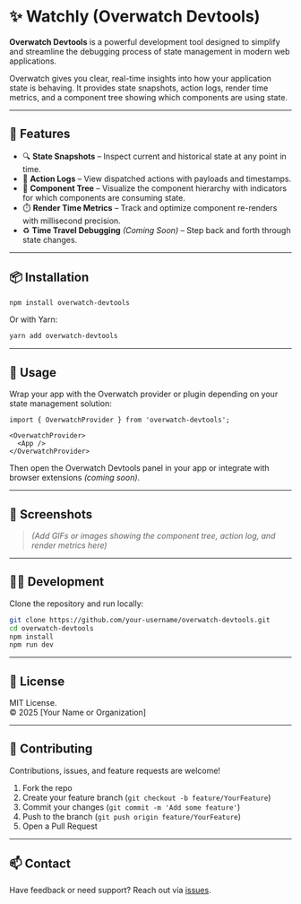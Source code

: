 # ✨ Watchly (Overwatch Devtools)

**Overwatch Devtools** is a powerful development tool designed to simplify and streamline the debugging process of state management in modern web applications.

Overwatch gives you clear, real-time insights into how your application state is behaving. It provides state snapshots, action logs, render time metrics, and a component tree showing which components are using state.

---

## 🚀 Features

- 🔍 **State Snapshots** – Inspect current and historical state at any point in time.
- 📜 **Action Logs** – View dispatched actions with payloads and timestamps.
- 🌲 **Component Tree** – Visualize the component hierarchy with indicators for which components are consuming state.
- ⏱️ **Render Time Metrics** – Track and optimize component re-renders with millisecond precision.
- ♻️ **Time Travel Debugging** *(Coming Soon)* – Step back and forth through state changes.

---

## 📦 Installation

```bash
npm install overwatch-devtools
```

Or with Yarn:

```bash
yarn add overwatch-devtools
```

---

## 🧩 Usage

Wrap your app with the Overwatch provider or plugin depending on your state management solution:

```tsx
import { OverwatchProvider } from 'overwatch-devtools';

<OverwatchProvider>
  <App />
</OverwatchProvider>
```

Then open the Overwatch Devtools panel in your app or integrate with browser extensions *(coming soon)*.

---

## 📸 Screenshots

> _(Add GIFs or images showing the component tree, action log, and render metrics here)_

---

## 🧑‍💻 Development

Clone the repository and run locally:

```bash
git clone https://github.com/your-username/overwatch-devtools.git
cd overwatch-devtools
npm install
npm run dev
```

---

## 📄 License

MIT License.  
© 2025 [Your Name or Organization]

---

## 🙌 Contributing

Contributions, issues, and feature requests are welcome!

1. Fork the repo
2. Create your feature branch (`git checkout -b feature/YourFeature`)
3. Commit your changes (`git commit -m 'Add some feature'`)
4. Push to the branch (`git push origin feature/YourFeature`)
5. Open a Pull Request

---

## 📫 Contact

Have feedback or need support? Reach out via [issues](https://github.com/your-username/overwatch-devtools/issues).
